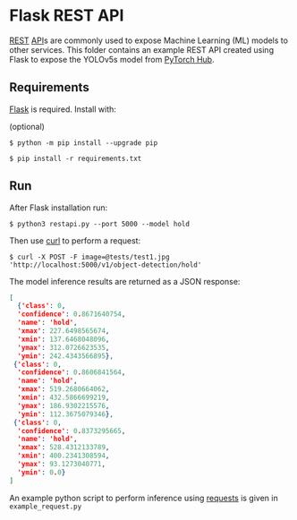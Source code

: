# Flask REST API

[REST](https://en.wikipedia.org/wiki/Representational_state_transfer) [API](https://en.wikipedia.org/wiki/API)s are
commonly used to expose Machine Learning (ML)  models to other services. This folder contains an example REST API
created using Flask to expose the YOLOv5s model from [PyTorch Hub](https://pytorch.org/hub/ultralytics_yolov5/).

## Requirements

[Flask](https://palletsprojects.com/p/flask/) is required. Install with:

(optional)
```shell
$ python -m pip install --upgrade pip
```

```shell
$ pip install -r requirements.txt
```

## Run

After Flask installation run:

```shell
$ python3 restapi.py --port 5000 --model hold
```

Then use [curl](https://curl.se/) to perform a request:

```shell
$ curl -X POST -F image=@tests/test1.jpg 'http://localhost:5000/v1/object-detection/hold'
```

The model inference results are returned as a JSON response:

```json
[
  {'class': 0,
  'confidence': 0.8671640754,
  'name': 'hold',
  'xmax': 227.6498565674,
  'xmin': 137.6468048096,
  'ymax': 312.0726623535,
  'ymin': 242.4343566895},
 {'class': 0,
  'confidence': 0.8606841564,
  'name': 'hold',
  'xmax': 519.2680664062,
  'xmin': 432.5866699219,
  'ymax': 186.9302215576,
  'ymin': 112.3675079346},
 {'class': 0,
  'confidence': 0.8373295665,
  'name': 'hold',
  'xmax': 528.4312133789,
  'xmin': 400.2341308594,
  'ymax': 93.1273040771,
  'ymin': 0.0}
]
```

An example python script to perform inference using [requests](https://docs.python-requests.org/en/master/) is given
in `example_request.py`

